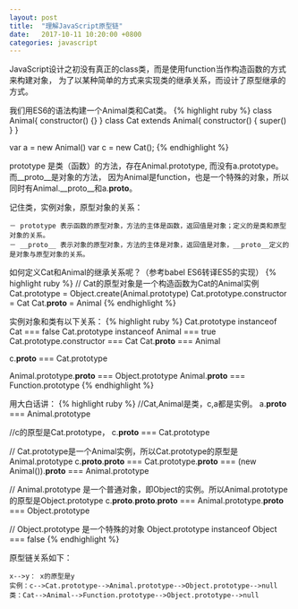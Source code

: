 ```yaml
---
layout: post
title:  "理解JavaScript原型链"
date:   2017-10-11 10:20:00 +0800
categories: javascript
---
```


JavaScript设计之初没有真正的class类，而是使用function当作构造函数的方式来构建对象，
为了以某种简单的方式来实现类的继承关系，而设计了原型继承的方式。

我们用ES6的语法构建一个Animal类和Cat类。
{% highlight ruby %}
class Animal{
    constructor() {}
}
class Cat extends Animal{
    constructor() {
        super()
    }
}

var a = new Animal()
var c = new Cat();
{% endhighlight %}

prototype 是类（函数）的方法，存在Animal.prototype, 而没有a.prototype。
而__proto__是对象的方法， 因为Animal是function，也是一个特殊的对象，所以同时有Animal.__proto__和a.__proto__。

记住类，实例对象，原型对象的关系：
```
－ prototype 表示函数的原型对象，方法的主体是函数，返回值是对象；定义的是类和原型对象的关系。
－ __proto__ 表示对象的原型对象，方法的主体是对象，返回值是对象，__proto__定义的是对象与原型对象的关系。
```

如何定义Cat和Animal的继承关系呢？（参考babel ES6转译ES5的实现）
{% highlight ruby %}
// Cat的原型对象是一个构造函数为Cat的Animal实例
Cat.prototype = Object.create(Animal.prototype) 
Cat.prototype.constructor = Cat
Cat.__proto__ = Animal
{% endhighlight %}

实例对象和类有以下关系：
{% highlight ruby %}
Cat.prototype instanceof Cat === false
Cat.prototype instanceof Animal === true
Cat.prototype.constructor === Cat
Cat.__proto__ === Animal

c.__proto__ === Cat.prototype

Animal.prototype.__proto__ === Object.prototype
Animal.__proto__ === Function.prototype
{% endhighlight %}


用大白话讲：
{% highlight ruby %}
//Cat,Animal是类，c,a都是实例。
a.__proto__ === Animal.prototype

//c的原型是Cat.prototype，
c.__proto__ === Cat.prototype

// Cat.prototype是一个Animal实例，所以Cat.prototype的原型是Animal.prototype
c.__proto__.__proto__ === Cat.prototype.__proto__ === (new Animal()).__proto__ === Animal.prototype

// Animal.prototype 是一个普通对象，即Object的实例。所以Animal.prototype的原型是Object.prototype
c.__proto__.__proto__.__proto__ === Animal.prototype.__proto__ === Object.prototype

// Object.prototype 是一个特殊的对象
Object.prototype instanceof Object === false
{% endhighlight %}

原型链关系如下：
```
x-->y： x的原型是y
实例：c-->Cat.prototype-->Animal.prototype-->Object.prototype-->null
类：Cat-->Animal-->Function.prototype-->Object.prototype-->null
```













